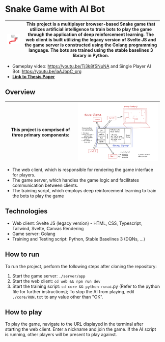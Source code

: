 # Snake Game with AI Bot

| <img src="./assets/titleimage.png" alt="drawing" width="300"/> | This project is a multiplayer browser-based Snake game that utilizes artificial intelligence to train bots to play the game through the application of deep reinforcement learning. The web client is built utilizing the legacy version of Svelte JS and the game server is constructed using the Golang programming language. The bots are trained using the stable baselines 3 library in Python. |
| -------------------------------------------------------------- | ---------------------------------------------------------------------------------------------------------------------------------------------------------------------------------------------------------------------------------------------------------------------------------------------------------------------------------------------------------------------------------------------------- |

- Gameplay video: https://youtu.be/Tj3k8fSNuNA and Single Player AI Bot: https://youtu.be/iaAJbpC_org
- [**Link to Thesis Paper**](https://raw.githubusercontent.com/techboy-coder/snake/master/thesis.pdf)

## Overview

| This project is comprised of three primary components: | <img src="./assets/gamearchitecture.png" alt="drawing" width="600"/> |
| ------------------------------------------------------ | -------------------------------------------------------------------- |

- The web client, which is responsible for rendering the game interface for players.
- The game server, which handles the game logic and facilitates communication between clients.
- The training script, which employs deep reinforcement learning to train the bots to play the game

## Technologies

- Web client: Svelte JS (legacy version) - HTML, CSS, Typescript, Tailwind, Svelte, Canvas Rendering
- Game server: Golang
- Training and Testing script: Python, Stable Baselines 3 (DQNs, ...)

## How to run

To run the project, perform the following steps after cloning the repository:

1. Start the game server: `./server/app`
2. Start the web client: `cd web && npm run dev`
3. Start the training script: `cd core && python runai`.py (Refer to the python file for further instructions); To stop the AI from playing, edit `./core/RUN.txt` to any value other than "OK".

## How to play

To play the game, navigate to the URL displayed in the terminal after starting the web client. Enter a nickname and join the game. If the AI script is running, other players will be present to play against.
